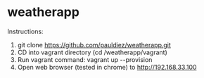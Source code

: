 weatherapp
==========

Instructions:

1. git clone https://github.com/pauldiez/weatherapp.git
2. CD into vagrant directory (cd /weatherapp/vagrant)
3. Run vagrant command: vagrant up --provision
3. Open web browser (tested in chrome) to http://192.168.33.100




